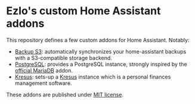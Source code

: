 # Ezlo's custom Home Assistant addons

This repository defines a few custom addons for Home Assistant. Notably:

- [Backup S3](./backup-s3): automatically synchronizes your home-assistant backups with a S3-compatible storage backend.
- [PostgreSQL](./postgres): provides a PostgreSQL instance, strongly inspired by the [official MariaDB](https://github.com/home-assistant/addons/tree/master/mariadb) addon.
- [Kresus](./kresus): sets-up a [Kresus](https://kresus.org/) instance which is a personal finances management software.

These addons are published under [MIT license](./LICENSE).

